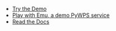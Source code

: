 * [Try the Demo](https://bovec.dkrz.de/)
* [Play with Emu, a demo PyWPS service](https://emu.readthedocs.io/en/latest/)
* [Read the Docs](https://birdhouse.readthedocs.io/en/latest/)
